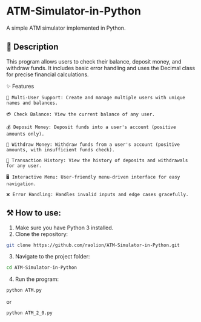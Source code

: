 # ATM-Simulator-in-Python
A simple ATM simulator implemented in Python.

## 📜 Description
This program allows users to check their balance, deposit money, and withdraw funds. It includes basic error handling and uses the Decimal class for precise financial calculations.

✨ Features

    👤 Multi-User Support: Create and manage multiple users with unique names and balances.

    💳 Check Balance: View the current balance of any user.

    💰 Deposit Money: Deposit funds into a user's account (positive amounts only).

    💸 Withdraw Money: Withdraw funds from a user's account (positive amounts, with insufficient funds check).

    📜 Transaction History: View the history of deposits and withdrawals for any user.

    🖥️ Interactive Menu: User-friendly menu-driven interface for easy navigation.

    ❌ Error Handling: Handles invalid inputs and edge cases gracefully.
  
## ⚒️ How to use:
1. Make sure you have Python 3 installed.
2. Clone the repository:
  ```bash
  git clone https://github.com/raolion/ATM-Simulator-in-Python.git
  ```
3. Navigate to the project folder:
  ```bash
  cd ATM-Simulator-in-Python
  ```
4. Run the program:
  ```bash
  python ATM.py
  ```
  or
  ```bash
  python ATM_2_0.py
  ```
